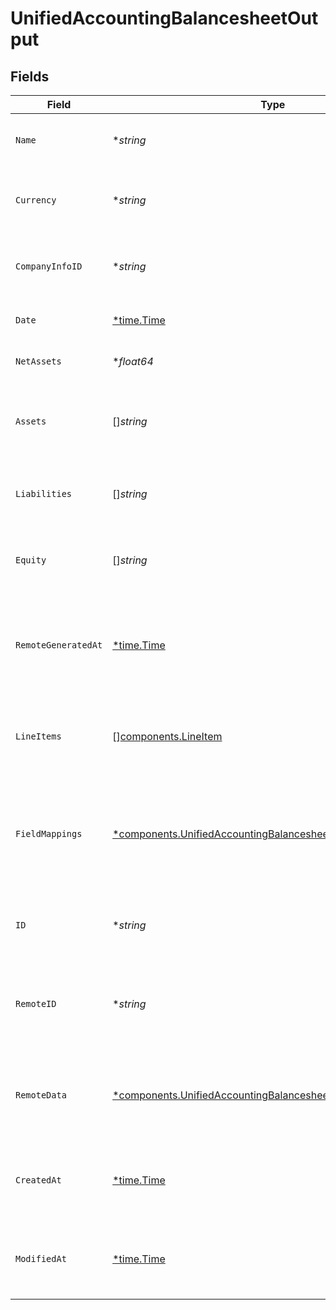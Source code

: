 # UnifiedAccountingBalancesheetOutput


## Fields

| Field                                                                                                                                       | Type                                                                                                                                        | Required                                                                                                                                    | Description                                                                                                                                 | Example                                                                                                                                     |
| ------------------------------------------------------------------------------------------------------------------------------------------- | ------------------------------------------------------------------------------------------------------------------------------------------- | ------------------------------------------------------------------------------------------------------------------------------------------- | ------------------------------------------------------------------------------------------------------------------------------------------- | ------------------------------------------------------------------------------------------------------------------------------------------- |
| `Name`                                                                                                                                      | **string*                                                                                                                                   | :heavy_minus_sign:                                                                                                                          | The name of the balance sheet                                                                                                               | Q2 2024 Balance Sheet                                                                                                                       |
| `Currency`                                                                                                                                  | **string*                                                                                                                                   | :heavy_minus_sign:                                                                                                                          | The currency used in the balance sheet                                                                                                      | USD                                                                                                                                         |
| `CompanyInfoID`                                                                                                                             | **string*                                                                                                                                   | :heavy_minus_sign:                                                                                                                          | The UUID of the associated company info                                                                                                     | 801f9ede-c698-4e66-a7fc-48d19eebaa4f                                                                                                        |
| `Date`                                                                                                                                      | [*time.Time](https://pkg.go.dev/time#Time)                                                                                                  | :heavy_minus_sign:                                                                                                                          | The date of the balance sheet                                                                                                               | 2024-06-30T23:59:59Z                                                                                                                        |
| `NetAssets`                                                                                                                                 | **float64*                                                                                                                                  | :heavy_minus_sign:                                                                                                                          | The net assets value                                                                                                                        | 1000000                                                                                                                                     |
| `Assets`                                                                                                                                    | []*string*                                                                                                                                  | :heavy_minus_sign:                                                                                                                          | The list of assets                                                                                                                          | [<br/>"Cash",<br/>"Accounts Receivable",<br/>"Inventory"<br/>]                                                                              |
| `Liabilities`                                                                                                                               | []*string*                                                                                                                                  | :heavy_minus_sign:                                                                                                                          | The list of liabilities                                                                                                                     | [<br/>"Accounts Payable",<br/>"Long-term Debt"<br/>]                                                                                        |
| `Equity`                                                                                                                                    | []*string*                                                                                                                                  | :heavy_minus_sign:                                                                                                                          | The list of equity items                                                                                                                    | [<br/>"Common Stock",<br/>"Retained Earnings"<br/>]                                                                                         |
| `RemoteGeneratedAt`                                                                                                                         | [*time.Time](https://pkg.go.dev/time#Time)                                                                                                  | :heavy_minus_sign:                                                                                                                          | The date when the balance sheet was generated in the remote system                                                                          | 2024-07-01T12:00:00Z                                                                                                                        |
| `LineItems`                                                                                                                                 | [][components.LineItem](../../models/components/lineitem.md)                                                                                | :heavy_minus_sign:                                                                                                                          | The report items associated with this balance sheet                                                                                         |                                                                                                                                             |
| `FieldMappings`                                                                                                                             | [*components.UnifiedAccountingBalancesheetOutputFieldMappings](../../models/components/unifiedaccountingbalancesheetoutputfieldmappings.md) | :heavy_minus_sign:                                                                                                                          | The custom field mappings of the object between the remote 3rd party & Panora                                                               | {<br/>"custom_field_1": "value1",<br/>"custom_field_2": "value2"<br/>}                                                                      |
| `ID`                                                                                                                                        | **string*                                                                                                                                   | :heavy_minus_sign:                                                                                                                          | The UUID of the balance sheet record                                                                                                        | 801f9ede-c698-4e66-a7fc-48d19eebaa4f                                                                                                        |
| `RemoteID`                                                                                                                                  | **string*                                                                                                                                   | :heavy_minus_sign:                                                                                                                          | The remote ID of the balance sheet in the context of the 3rd Party                                                                          | balancesheet_1234                                                                                                                           |
| `RemoteData`                                                                                                                                | [*components.UnifiedAccountingBalancesheetOutputRemoteData](../../models/components/unifiedaccountingbalancesheetoutputremotedata.md)       | :heavy_minus_sign:                                                                                                                          | The remote data of the balance sheet in the context of the 3rd Party                                                                        | {<br/>"raw_data": {<br/>"additional_field": "some value"<br/>}<br/>}                                                                        |
| `CreatedAt`                                                                                                                                 | [*time.Time](https://pkg.go.dev/time#Time)                                                                                                  | :heavy_minus_sign:                                                                                                                          | The created date of the balance sheet record                                                                                                | 2024-06-15T12:00:00Z                                                                                                                        |
| `ModifiedAt`                                                                                                                                | [*time.Time](https://pkg.go.dev/time#Time)                                                                                                  | :heavy_minus_sign:                                                                                                                          | The last modified date of the balance sheet record                                                                                          | 2024-06-15T12:00:00Z                                                                                                                        |